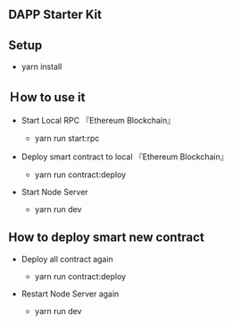## DAPP Starter Kit

## Setup
- yarn install

## Ｈow to use it

- Start Local RPC 『Ethereum Blockchain』
  - yarn run start:rpc

- Deploy smart contract to local 『Ethereum Blockchain』
  - yarn run contract:deploy

- Start Node Server
  - yarn run dev

## How to deploy smart new contract

- Deploy all contract again
  - yarn run contract:deploy

- Restart Node Server again
  - yarn run dev
